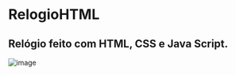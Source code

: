 # RelogioHTML

##  Relógio feito com  HTML, CSS e  Java Script.

![image](https://user-images.githubusercontent.com/90533356/214193643-ee5c4a5b-5b74-4f9c-be60-58c51c30606f.png)
